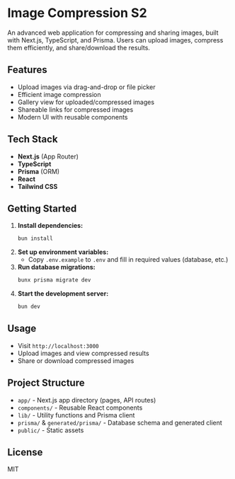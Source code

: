 # Image Compression S2

An advanced web application for compressing and sharing images, built with Next.js, TypeScript, and Prisma. Users can upload images, compress them efficiently, and share/download the results.

## Features

- Upload images via drag-and-drop or file picker
- Efficient image compression
- Gallery view for uploaded/compressed images
- Shareable links for compressed images
- Modern UI with reusable components

## Tech Stack

- **Next.js** (App Router)
- **TypeScript**
- **Prisma** (ORM)
- **React**
- **Tailwind CSS**

## Getting Started

1. **Install dependencies:**
   ```bash
   bun install
   ```
2. **Set up environment variables:**
   - Copy `.env.example` to `.env` and fill in required values (database, etc.)
3. **Run database migrations:**
   ```bash
   bunx prisma migrate dev
   ```
4. **Start the development server:**
   ```bash
   bun dev
   ```

## Usage

- Visit `http://localhost:3000`
- Upload images and view compressed results
- Share or download compressed images

## Project Structure

- `app/` - Next.js app directory (pages, API routes)
- `components/` - Reusable React components
- `lib/` - Utility functions and Prisma client
- `prisma/` & `generated/prisma/` - Database schema and generated client
- `public/` - Static assets

## License

MIT

